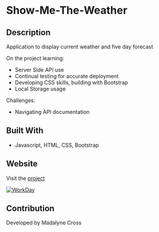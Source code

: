 # Show-Me-The-Weather

## Description
Application to display current weather and five day forecast

On the project learning: 
* Server Side API use
* Continual testing for accurate deployment
* Developing CSS skills, building with Bootstrap
* Local Storage usage  


Challenges:
* Navigating API documentation 

## Built With
* Javascript, HTML, CSS, Bootstrap
 

## Website
Visit the [project](https://violanerd.github.io/my-work-day/)

<a href="https://violanerd.github.io/my-work-day/">
<img src="./assets/images/WorkDayScreenShot.png" alt="WorkDay">
</a>

## Contribution

Developed by Madalyne Cross